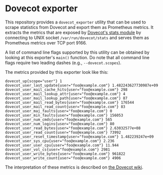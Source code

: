 # Dovecot exporter

This repository provides a `dovecot_exporter` utility that can be used
to scrape statistics from Dovecot and export them as Prometheus metrics.
It extracts the metrics that are exposed by
[Dovecot's stats module](https://wiki2.dovecot.org/Statistics) by
connecting to UNIX socket `/var/run/dovecot/stats` and serves them as
Prometheus metrics over TCP port 9166.

A list of command line flags supported by this utility can be obtained
by looking at this exporter's `main()` function. Do note that all
command line flags require two leading dashes (e.g.,
`--dovecot.scopes`).

The metrics provided by this exporter look like this:

```
dovecot_up{scope="user"} 1
dovecot_user_last_update{user="foo@example.com"} 1.482243627730987e+09
dovecot_user_mail_cache_hits{user="foo@example.com"} 298
dovecot_user_mail_lookup_attr{user="foo@example.com"} 4
dovecot_user_mail_lookup_path{user="foo@example.com"} 87
dovecot_user_mail_read_bytes{user="foo@example.com"} 176544
dovecot_user_mail_read_count{user="foo@example.com"} 83
dovecot_user_maj_faults{user="foo@example.com"} 0
dovecot_user_min_faults{user="foo@example.com"} 156053
dovecot_user_num_cmds{user="foo@example.com"} 565
dovecot_user_num_logins{user="foo@example.com"} 80
dovecot_user_read_bytes{user="foo@example.com"} 2.63032577e+08
dovecot_user_read_count{user="foo@example.com"} 73992
dovecot_user_reset_timestamp{user="foo@example.com"} 1.482239247e+09
dovecot_user_sys_cpu{user="foo@example.com"} 2.236
dovecot_user_user_cpu{user="foo@example.com"} 11.944
dovecot_user_vol_cs{user="foo@example.com"} 2981
dovecot_user_write_bytes{user="foo@example.com"} 961822
dovecot_user_write_count{user="foo@example.com"} 4906
```

The interpretation of these metrics is described on
[the Dovecot wiki](https://wiki2.dovecot.org/Statistics#Statistics_gathered).
